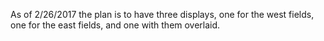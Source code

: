 As of 2/26/2017 the plan is to have three displays, one for the west
fields, one for the east fields, and one with them overlaid.

